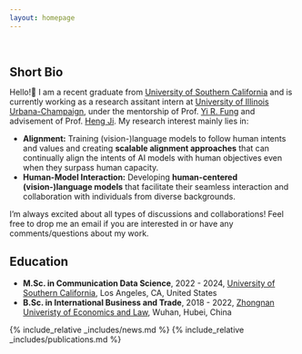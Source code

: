 ```yaml
---
layout: homepage
---
```


<h1 id="about-me"></h1>

<h2 style="margin: 60px 0px 10px;">Short Bio</h2>

Hello!👋 I am a recent graduate from [University of Southern California](https://www.usc.edu/) and is currently working as a research assitant intern at [University of Illinois Urbana-Champaign](https://illinois.edu/), under the mentorship of Prof. [Yi R. Fung](https://yrf1.github.io/) and advisement of Prof. [Heng Ji](https://blender.cs.illinois.edu/hengji.html). My research interest mainly lies in:
- **Alignment:** Training (vision-)language models to follow human intents and values and creating **scalable alignment approaches** that can continually align the intents of AI models with human objectives even when they surpass human capacity. 
- **Human-Model Interaction:** Developing **human-centered (vision-)language models** that facilitate their seamless interaction and collaboration with individuals from diverse backgrounds.

I’m always excited about all types of discussions and collaborations! Feel free to drop me an email if you are interested in or have any comments/questions about my work.




## Education
- **M.Sc. in Communication Data Science**, 2022 - 2024, [University of Southern California](https://www.usc.edu/), Los Angeles, CA, United States
- **B.Sc. in International Business and Trade**, 2018 - 2022, [Zhongnan Univeristy of Economics and Law](https://wap.zuel.edu.cn/), Wuhan, Hubei, China

{% include_relative _includes/news.md %}
{% include_relative _includes/publications.md %}
